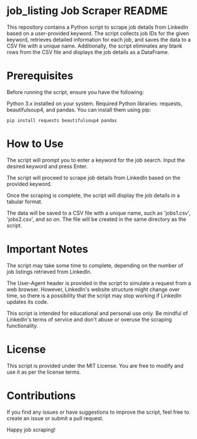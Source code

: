 # job_listing Job Scraper README

This repository contains a Python script to scrape job details from LinkedIn based on a user-provided keyword. The script collects job IDs for the given keyword, retrieves detailed information for each job, and saves the data to a CSV file with a unique name. Additionally, the script eliminates any blank rows from the CSV file and displays the job details as a DataFrame.

# Prerequisites
Before running the script, ensure you have the following:

Python 3.x installed on your system.
Required Python libraries: requests, beautifulsoup4, and pandas. You can install them using pip:

```pip install requests beautifulsoup4 pandas```

# How to Use
The script will prompt you to enter a keyword for the job search. Input the desired keyword and press Enter.

The script will proceed to scrape job details from LinkedIn based on the provided keyword.

Once the scraping is complete, the script will display the job details in a tabular format.

The data will be saved to a CSV file with a unique name, such as 'jobs1.csv', 'jobs2.csv', and so on. The file will be created in the same directory as the script.

# Important Notes
The script may take some time to complete, depending on the number of job listings retrieved from LinkedIn.

The User-Agent header is provided in the script to simulate a request from a web browser. However, LinkedIn's website structure might change over time, so there is a possibility that the script may stop working if LinkedIn updates its code.

This script is intended for educational and personal use only. Be mindful of LinkedIn's terms of service and don't abuse or overuse the scraping functionality.

# License
This script is provided under the MIT License. You are free to modify and use it as per the license terms.

# Contributions
If you find any issues or have suggestions to improve the script, feel free to create an issue or submit a pull request.

Happy job scraping!
